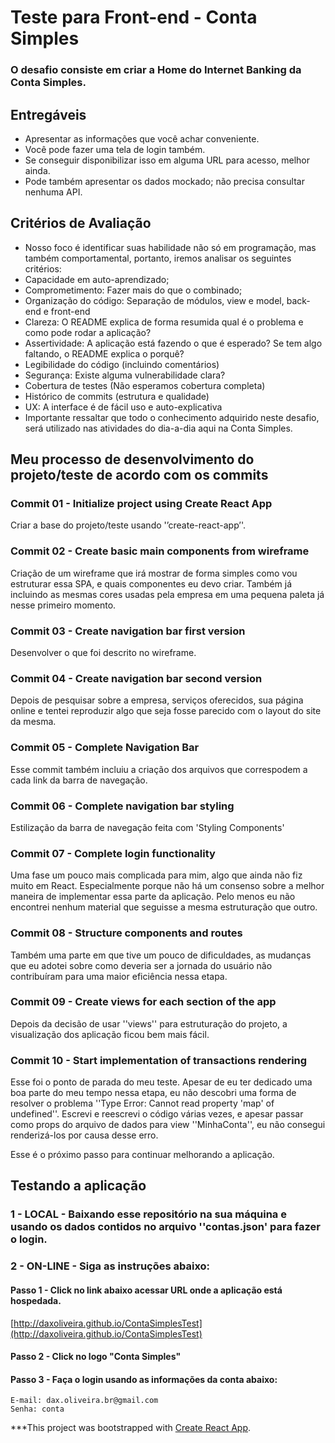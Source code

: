 # Teste para Front-end - Conta Simples

### O desafio consiste em criar a Home do Internet Banking da Conta Simples.

## Entregáveis
- Apresentar as informações que você achar conveniente. 
- Você pode fazer uma tela de login também. 
- Se conseguir disponibilizar isso em alguma URL para acesso, melhor ainda. 
- Pode também apresentar os dados mockado; não precisa consultar nenhuma API.

## Critérios de Avaliação
- Nosso foco é identificar suas habilidade não só em programação, mas também comportamental, portanto, iremos analisar os seguintes critérios:
- Capacidade em auto-aprendizado;
- Comprometimento: Fazer mais do que o combinado;
- Organização do código: Separação de módulos, view e model, back-end e front-end
- Clareza: O README explica de forma resumida qual é o problema e como pode rodar a aplicação?
- Assertividade: A aplicação está fazendo o que é esperado? Se tem algo faltando, o README explica o porquê?
- Legibilidade do código (incluindo comentários)
- Segurança: Existe alguma vulnerabilidade clara?
- Cobertura de testes (Não esperamos cobertura completa)
- Histórico de commits (estrutura e qualidade)
- UX: A interface é de fácil uso e auto-explicativa
- Importante ressaltar que todo o conhecimento adquirido neste desafio, será utilizado nas atividades do dia-a-dia aqui na Conta Simples.

## Meu processo de desenvolvimento do projeto/teste de acordo com os commits

### Commit 01 - Initialize project using Create React App
  Criar a base do projeto/teste usando '’create-react-app’'.

### Commit 02 - Create basic main components from wireframe
  Criação de um wireframe que irá mostrar de forma simples como vou estruturar essa SPA, e quais componentes eu devo criar. Também já incluindo as mesmas cores usadas pela empresa em uma pequena paleta já nesse primeiro momento.

### Commit 03 - Create navigation bar first version
  Desenvolver o que foi descrito no wireframe. 

### Commit 04 - Create navigation bar second version
  Depois de pesquisar sobre a empresa, serviços oferecidos, sua página online e tentei reproduzir algo que seja fosse parecido com o layout do site da mesma.
  
### Commit 05 - Complete Navigation Bar
  Esse commit também incluiu a criação dos arquivos que correspodem a cada link da barra de navegação.

### Commit 06 - Complete navigation bar styling
  Estilização da barra de navegação feita com 'Styling Components'

### Commit 07 - Complete login functionality
  Uma fase um pouco mais complicada para mim, algo que ainda não fiz muito em React. Especialmente porque não há um consenso sobre a melhor maneira de implementar essa parte da aplicação. Pelo menos eu não encontrei nenhum material que seguisse a mesma estruturação que outro.

### Commit 08 - Structure components and routes
  Também uma parte em que tive um pouco de dificuldades, as mudanças que eu adotei sobre como deveria ser a jornada do usuário não contribuíram para uma maior eficiência nessa etapa.

### Commit 09 - Create views for each section of the app
  Depois da decisão de usar ''views'' para estruturação do projeto, a visualização dos aplicação ficou bem mais fácil.

### Commit 10 - Start implementation of transactions rendering
  Esse foi o ponto de parada do meu teste. Apesar de eu ter dedicado uma boa parte do meu tempo nessa etapa, eu não descobri uma forma de resolver o problema ''Type Error: Cannot read property 'map' of undefined''. Escrevi e reescrevi o código várias vezes, e apesar passar como props do arquivo de dados para view ''MinhaConta'', eu não consegui renderizá-los por causa desse erro.
  
  Esse é o próximo passo para continuar melhorando a aplicação.

## Testando a aplicação
  ### 1 - LOCAL - Baixando esse repositório na sua máquina e usando os dados contidos no arquivo ''contas.json' para fazer o login.

  ### 2 - ON-LINE - Siga as instruções abaixo:
  #### Passo 1 - Click no link abaixo acessar URL onde a aplicação está hospedada.   
  [http://daxoliveira.github.io/ContaSimplesTest](http://daxoliveira.github.io/ContaSimplesTest)
  
  #### Passo 2 - Click no logo "Conta Simples"

  #### Passo 3 - Faça o login usando as informações da conta abaixo:  
    E-mail: dax.oliveira.br@gmail.com  
    Senha: conta

***This project was bootstrapped with [Create React App](https://github.com/facebook/create-react-app).
